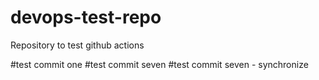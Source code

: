 # devops-test-repo

Repository to test github actions


#test commit one
#test commit seven
#test commit seven - synchronize
